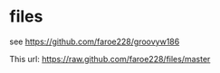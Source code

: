 files
=====

see https://github.com/faroe228/groovyw186

This url: 
https://raw.github.com/faroe228/files/master

